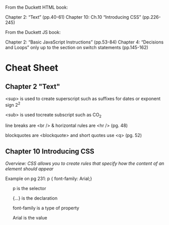 From the Duckett HTML book:

Chapter 2: “Text” (pp.40-61)
Chapter 10: Ch.10 “Introducing CSS” (pp.226-245)

From the Duckett JS book:

Chapter 2: “Basic JavaScript Instructions” (pp.53-84)
Chapter 4: “Decisions and Loops” only up to the section on switch statements (pp.145-162)

<h1>Cheat Sheet </h1>
<h2> Chapter 2 "Text" </h2>
<p>&ltsup> is used to create superscript such as suffixes for dates or exponent sign 2<sup>2</sup></p>

<p>&ltsub> is used tocreate subscript such as CO<sub>2</sub></p>

<p> line breaks are &ltbr /> & horizontal rules  are &lthr /> (pg. 48) </p>
<p> blockquotes are &ltblockquote> and short quotes use &ltq> (pg. 52) </p>

<h2> Chapter 10 Introducing CSS </h2>
<em> Overview: CSS allows you to create rules that specify how the content of an element should appear </em>
<p>Example on pg 231: p { font-family: Arial;}</p>
<ul> p is the selector </ul>
<ul>{...} is the declaration </ul>
<ul>font-family is a type of property</ul>
<ul> Arial is the value </ul>
